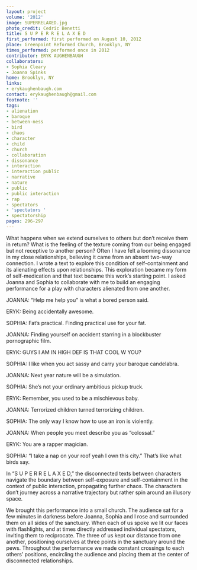 ```yaml
---
layout: project
volume: '2012'
image: SUPERRELAXED.jpg
photo_credit: Cedric Benetti
title: S U P E R R E L A X E D
first_performed: first performed on August 10, 2012
place: Greenpoint Reformed Church, Brooklyn, NY
times_performed: performed once in 2012
contributor: ERYK AUGHENBAUGH
collaborators:
- Sophia Cleary
- Joanna Spinks
home: Brooklyn, NY
links:
- erykaughenbaugh.com
contact: erykaughenbaugh@gmail.com
footnote: ''
tags:
- alienation
- baroque
- between-ness
- bird
- chaos
- character
- child
- church
- collaboration
- dissonance
- interaction
- interaction public
- narrative
- nature
- public
- public interaction
- rap
- spectators
- 'spectators '
- spectatorship
pages: 296-297
---
```


What happens when we extend ourselves to others but don’t receive them in return? What is the feeling of the texture coming from our being engaged but not receptive to another person? Often I have felt a looming dissonance in my close relationships, believing it came from an absent two-way connection. I wrote a text to explore this condition of self-containment and its alienating effects upon relationships. This exploration became my form of self-medication and that text became this work’s starting point. I asked Joanna and Sophia to collaborate with me to build an engaging performance for a play with characters alienated from one another.

JOANNA: “Help me help you” is what a bored person said.

ERYK: Being accidentally awesome.

SOPHIA: Fat’s practical. Finding practical use for your fat.

JOANNA: Finding yourself on accident starring in a blockbuster pornographic film.

ERYK: GUYS I AM IN HIGH DEF IS THAT COOL W YOU?

SOPHIA: I like when you act sassy and carry your baroque candelabra.

JOANNA: Next year nature will be a simulation.

SOPHIA: She’s not your ordinary ambitious pickup truck.

ERYK: Remember, you used to be a mischievous baby.

JOANNA: Terrorized children turned terrorizing children.

SOPHIA: The only way I know how to use an iron is violently.

JOANNA: When people you meet describe you as “colossal.”

ERYK: You are a rapper magician.

SOPHIA: “I take a nap on your roof yeah I own this city.” That’s like what birds say.

In “S U P E R R E L A X E D,” the disconnected texts between characters navigate the boundary between self-exposure and self-containment in the context of public interaction, propagating further chaos. The characters don’t journey across a narrative trajectory but rather spin around an illusory space.

We brought this performance into a small church. The audience sat for a few minutes in darkness before Joanna, Sophia and I rose and surrounded them on all sides of the sanctuary. When each of us spoke we lit our faces with flashlights, and at times directly addressed individual spectators, inviting them to reciprocate. The three of us kept our distance from one another, positioning ourselves at three points in the sanctuary around the pews. Throughout the performance we made constant crossings to each others’ positions, encircling the audience and placing them at the center of disconnected relationships.
